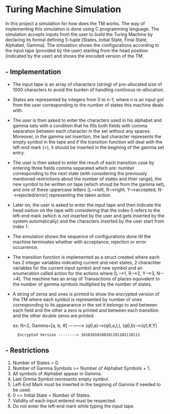 # Turing Machine Simulation

In this project a simulation for how does the TM works. The way of implementing this simulation is done using C programming language.
The simulation accepts inputs from the user to build the Turing Machine by declaring its formal defining 5-tuple [States, Initial State, Final State, Alphabet, Gamma]. The simulation shows the configurations according to the input tape (provided by the user) starting from the head position (indicated by the user) and shows the encoded version of the TM.

## - Implementation

* The input tape is an array of characters (string) of pre-allocated size of 1000 characters to avoid the burden of handling continous re-allocation.
* States are represented by integers from 0 to n-1; where n is an input got from the user corresponding to the number of states this machine deals with.
* The user is then asked to enter the characters used in his alphabet and gamma sets with a condition that he fills both fields with comma separation between each character in the set without any spaces. Moreover, in the gamma set insertion, the last character represents the empty symbol in the tape and if the transition function will deal with the left-end mark (<), it should be inserted in the begining of the gamma set entry.
* The user is then asked to enter the result of each transition case by entering three fields comma separated which are: number corresponding to the next state (with considering the previously mentioned restrictions about the number of states and thier range), the new symbol to be written on tape (which shoud be from the gamma set), and one of these uppercase letters [L-->left, R-->right, Y-->accepted, N-->rejected/error] representing the taken action.
* Later on, the user is asked to enter the input tape and then indicate the head osition on the tape with considering that the index 0 refers to the left-end mark (which is not inserted by the user and gets inserted by the system automatically) and the characters inserted by the user start from index 1.
* The simulation shows the sequence of configurations done till the machine terminates whether with acceptance, rejection or error occurrence.
* The transition function is implemented as a struct created where each has 2 integer variables indicating current and next states, 2 charachter variables for the current input symbol and new symbol and an enumeration called action for the actions where [L-->1, R-->2, Y-->3, N-->4]. The machine has an array of Transactions of places equivalent to the number of gamma symbols multiplied by the number of states.
* A string of zeros and ones is printed to show the encrypted version of the TM where each symbol is represented by number of ones corresponding to its appearance in the set it belongs to and between each field and the other a zero is printed and between each transition and the other double zeros are printed.

    ex: N=2, Gamma=[a, b, #] -----> (q0,a)-->(q0,a,L), (q0,b)-->(q1,#,Y)

        Encrypted Version --------> 10101010100101101101110111

## - Restrictions

1.  Number of States > 0.
2.  Number of Gamma Symbols >= Number of Alphabet Symbols + 1.
3.  All symbols of Alphabet appear in Gamma.
4.  Last Gmma Symbol reoresents empty symbol.
5.  Left-End Mark must be inserted in the begining of Gamma if needed to be used.
6.  0 <= Initial State < Number of States.
7.  Validity of each input entered must be respected.
8.  Do not enter the left-end mark while typing the input tape. 
